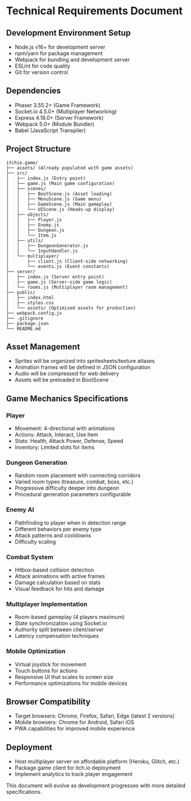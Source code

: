 # Technical Requirements Document

## Development Environment Setup
- Node.js v16+ for development server
- npm/yarn for package management
- Webpack for bundling and development server
- ESLint for code quality
- Git for version control

## Dependencies
- Phaser 3.55.2+ (Game Framework)
- Socket.io 4.5.0+ (Multiplayer Networking)
- Express 4.18.0+ (Server Framework)
- Webpack 5.0+ (Module Bundler)
- Babel (JavaScript Transpiler)

## Project Structure
```
itchio.game/
├── assets/ (Already populated with game assets)
├── src/
│   ├── index.js (Entry point)
│   ├── game.js (Main game configuration)
│   ├── scenes/
│   │   ├── BootScene.js (Asset loading)
│   │   ├── MenuScene.js (Game menu)
│   │   ├── GameScene.js (Main gameplay)
│   │   └── UIScene.js (Heads-up display)
│   ├── objects/
│   │   ├── Player.js
│   │   ├── Enemy.js
│   │   ├── Dungeon.js
│   │   └── Item.js
│   ├── utils/
│   │   ├── DungeonGenerator.js
│   │   └── InputHandler.js
│   └── multiplayer/
│       ├── client.js (Client-side networking)
│       └── events.js (Event constants)
├── server/
│   ├── index.js (Server entry point)
│   ├── game.js (Server-side game logic)
│   └── rooms.js (Multiplayer room management)
├── public/
│   ├── index.html
│   ├── styles.css
│   └── assets/ (Optimized assets for production)
├── webpack.config.js
├── .gitignore
├── package.json
└── README.md
```

## Asset Management
- Sprites will be organized into spritesheets/texture atlases
- Animation frames will be defined in JSON configuration
- Audio will be compressed for web delivery
- Assets will be preloaded in BootScene

## Game Mechanics Specifications

### Player
- Movement: 4-directional with animations
- Actions: Attack, Interact, Use Item
- Stats: Health, Attack Power, Defense, Speed
- Inventory: Limited slots for items

### Dungeon Generation
- Random room placement with connecting corridors
- Varied room types (treasure, combat, boss, etc.)
- Progressive difficulty deeper into dungeon
- Procedural generation parameters configurable

### Enemy AI
- Pathfinding to player when in detection range
- Different behaviors per enemy type
- Attack patterns and cooldowns
- Difficulty scaling

### Combat System
- Hitbox-based collision detection
- Attack animations with active frames
- Damage calculation based on stats
- Visual feedback for hits and damage

### Multiplayer Implementation
- Room-based gameplay (4 players maximum)
- State synchronization using Socket.io
- Authority split between client/server
- Latency compensation techniques

### Mobile Optimization
- Virtual joystick for movement
- Touch buttons for actions
- Responsive UI that scales to screen size
- Performance optimizations for mobile devices

## Browser Compatibility
- Target browsers: Chrome, Firefox, Safari, Edge (latest 2 versions)
- Mobile browsers: Chrome for Android, Safari iOS
- PWA capabilities for improved mobile experience

## Deployment
- Host multiplayer server on affordable platform (Heroku, Glitch, etc.)
- Package game client for itch.io deployment
- Implement analytics to track player engagement

This document will evolve as development progresses with more detailed specifications.